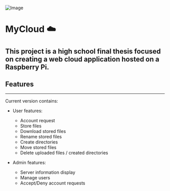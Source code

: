 ![Image](https://github.com/user-attachments/assets/82299064-a9ba-4483-805d-9a18beafe212)
# MyCloud ☁️
This project is a high school final thesis focused on creating a web cloud application hosted on a Raspberry Pi.
---
## Features
---
Current version contains:
- User features:
  - Account request 
  - Store files
  - Download stored files
  - Rename stored files
  - Create directories
  - Move stored files
  - Delete uploaded files / created directories
    
- Admin features:  
  - Server information display
  - Manage users
  - Accept/Deny account requests

